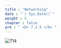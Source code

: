 ```yaml
---
title : "Networking"
date : "`r Sys.Date()`"
weight : 5
chapter : false
pre : " <b> 7.1.5 </b> "
---
```


![714](/thedevops/images/7-projects/7.1-cquest/5.png?featherlight=false&width=90pc)